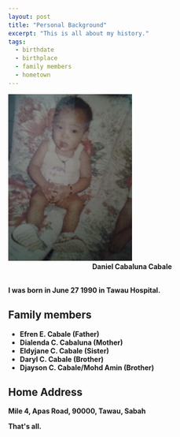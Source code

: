 ```yaml
---
layout: post
title: "Personal Background"
excerpt: "This is all about my history."
tags:
  - birthdate
  - birthplace
  - family members
  - hometown
---
```


<img src="/images/baby.jpg" alt="Daniel Cabale" style="width: 50%; height: 50%;">

<center><b>Daniel Cabaluna Cabale</center><br>

I was born in June 27 1990 in Tawau Hospital.

## Family members
* Efren E. Cabale (Father)
* Dialenda C. Cabaluna (Mother)
* Eldyjane C. Cabale (Sister)
* Daryl C. Cabale (Brother)
* Djayson C. Cabale/Mohd Amin (Brother)

## Home Address
Mile 4, Apas Road, 90000, Tawau, Sabah

That's all.

